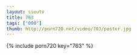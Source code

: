```yaml
--- 
layout: sieutv
title: 763
tags: ["000"]
thumb: http://porn720.net/video/763/poster.jpg
---
```

{% include porn720 key="763" %} 
